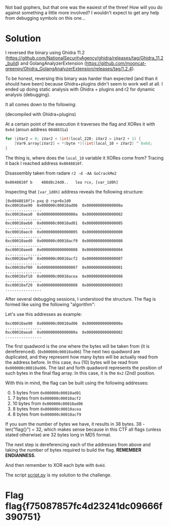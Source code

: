 Not bad gophers, but that one was the easiest of the three! How will you do against something a little more involved? I wouldn't expect to get any help from debugging symbols on this one...

# Solution
I reversed the binary using Ghidra 11.2 (https://github.com/NationalSecurityAgency/ghidra/releases/tag/Ghidra_11.2_build) and GolangAnalyzerExtension (https://github.com/mooncat-greenpy/Ghidra_GolangAnalyzerExtension/releases/tag/1.2.4).

To be honest, reversing this binary was harder than expected (and than it should have been) because Ghidra+plugins didn't seem to work well at all. I ended up doing static analysis with Ghidra + plugins and r2 for dynamic analysis (debugging).

It all comes down to the following:

(decompiled with Ghidra+plugins)

At a certain point of the execution it traverses the flag and XORes it with `0x6d` (aroun address `0048831a`)
```c
for (iVar2 = 0; iVar2 < (int)local_220; iVar2 = iVar2 + 1) {
    [Var9.array[iVar2] = *(byte *)((int)local_10 + iVar2) ^ 0x6d;
}
```

The thing is, where does the `local_10` variable it XORes come from? Tracing it back I reached address `0x0048810f`.

Disassembly taken from radare `r2 -d -AA GoCrackMe2`
```
0x0048810f b    488d8c24d0..   lea rcx, [var_1d0h]
```
Inspecting that `[var_1d0h]` address reveals the following structure:

```
[0x0048810f]> pxq @ rsp+0x1d0
0xc00010ae90  0x000000c00010ad06  0x000000000000000a   ................
0xc00010aea0  0x000000000000000a  0x0000000000000002   ................
0xc00010aeb0  0x000000c00010ad01  0x0000000000000005   ................
0xc00010aec0  0x0000000000000005  0x0000000000000000   ................
0xc00010aed0  0x000000c00010acf9  0x0000000000000008   ................
0xc00010aee0  0x0000000000000008  0x0000000000000004   ................
0xc00010aef0  0x000000c00010acf2  0x0000000000000007   ................
0xc00010af00  0x0000000000000007  0x0000000000000001   ................
0xc00010af10  0x000000c00010acea  0x0000000000000008   ................
0xc00010af20  0x0000000000000008  0x0000000000000003   ................

```
After several debugging sessions, I understood the structure. The flag is formed like using the following "algorithm": 

Let's use this addresses as example:
```
0xc00010ae90  0x000000c00010ad06  0x000000000000000a   ................
0xc00010aea0  0x000000000000000a  0x0000000000000002   ................
```

The first quadword is the one where the bytes will be taken from (it is dereferenced). (`0x000000c00010ad06`)
The next two quadword are duplicated, and they represent how many bytes will be actually read from the address before. In this case, `0xa` (10) bytes will be read from `0x000000c00010ad06`.
The last and forth quadword represents the position of such bytes in the final flag array. In this case, it is the `0x2` (2nd) position.

With this in mind, the flag can be built using the following addresses:

0. 5 bytes from `0x000000c00010ad01`
1. 7 bytes from `0x000000c00010acf2`
2. 10 bytes from `0x000000c00010ad06`
3. 8 bytes from `0x000000c00010acea`
4. 8 bytes from `0x000000c00010acf9`

If you sum the number of bytes we have, it results in 38 bytes. 38 - len("flag{}") = 32, which makes sense because in this CTF all flags (unless stated otherwise) are 32 bytes long in MD5 format.

The next step is dereferencing each of the addresses from above and taking the number of bytes required to build the flag. **REMEMBER ENDIANNESS**.

And then remember to XOR each byte with `0x6d`.

The script [script.py](./script.py) is my solution to the challenge.

# Flag flag{f75087857fc4d23241dc09666f390751}